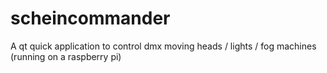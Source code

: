 # scheincommander
A qt quick application to control dmx moving heads / lights / fog machines (running on a raspberry pi)
